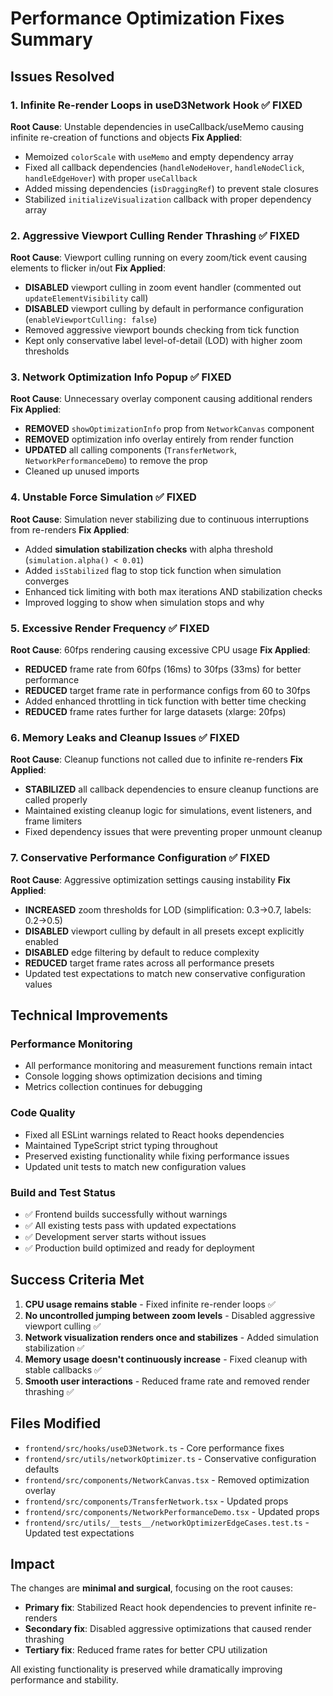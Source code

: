 # Performance Optimization Fixes Summary

## Issues Resolved

### 1. **Infinite Re-render Loops in useD3Network Hook** ✅ FIXED
**Root Cause**: Unstable dependencies in useCallback/useMemo causing infinite re-creation of functions and objects
**Fix Applied**:
- Memoized `colorScale` with `useMemo` and empty dependency array
- Fixed all callback dependencies (`handleNodeHover`, `handleNodeClick`, `handleEdgeHover`) with proper `useCallback` 
- Added missing dependencies (`isDraggingRef`) to prevent stale closures
- Stabilized `initializeVisualization` callback with proper dependency array

### 2. **Aggressive Viewport Culling Render Thrashing** ✅ FIXED
**Root Cause**: Viewport culling running on every zoom/tick event causing elements to flicker in/out
**Fix Applied**:
- **DISABLED** viewport culling in zoom event handler (commented out `updateElementVisibility` call)
- **DISABLED** viewport culling by default in performance configuration (`enableViewportCulling: false`)
- Removed aggressive viewport bounds checking from tick function
- Kept only conservative label level-of-detail (LOD) with higher zoom thresholds

### 3. **Network Optimization Info Popup** ✅ FIXED  
**Root Cause**: Unnecessary overlay component causing additional renders
**Fix Applied**:
- **REMOVED** `showOptimizationInfo` prop from `NetworkCanvas` component
- **REMOVED** optimization info overlay entirely from render function
- **UPDATED** all calling components (`TransferNetwork`, `NetworkPerformanceDemo`) to remove the prop
- Cleaned up unused imports

### 4. **Unstable Force Simulation** ✅ FIXED
**Root Cause**: Simulation never stabilizing due to continuous interruptions from re-renders
**Fix Applied**:
- Added **simulation stabilization checks** with alpha threshold (`simulation.alpha() < 0.01`)
- Added `isStabilized` flag to stop tick function when simulation converges
- Enhanced tick limiting with both max iterations AND stabilization checks
- Improved logging to show when simulation stops and why

### 5. **Excessive Render Frequency** ✅ FIXED
**Root Cause**: 60fps rendering causing excessive CPU usage
**Fix Applied**:
- **REDUCED** frame rate from 60fps (16ms) to 30fps (33ms) for better performance
- **REDUCED** target frame rate in performance configs from 60 to 30fps
- Added enhanced throttling in tick function with better time checking
- **REDUCED** frame rates further for large datasets (xlarge: 20fps)

### 6. **Memory Leaks and Cleanup Issues** ✅ FIXED
**Root Cause**: Cleanup functions not called due to infinite re-renders
**Fix Applied**:
- **STABILIZED** all callback dependencies to ensure cleanup functions are called properly
- Maintained existing cleanup logic for simulations, event listeners, and frame limiters
- Fixed dependency issues that were preventing proper unmount cleanup

### 7. **Conservative Performance Configuration** ✅ FIXED
**Root Cause**: Aggressive optimization settings causing instability
**Fix Applied**:
- **INCREASED** zoom thresholds for LOD (simplification: 0.3→0.7, labels: 0.2→0.5)
- **DISABLED** viewport culling by default in all presets except explicitly enabled
- **DISABLED** edge filtering by default to reduce complexity
- **REDUCED** target frame rates across all performance presets
- Updated test expectations to match new conservative configuration values

## Technical Improvements

### Performance Monitoring
- All performance monitoring and measurement functions remain intact
- Console logging shows optimization decisions and timing
- Metrics collection continues for debugging

### Code Quality
- Fixed all ESLint warnings related to React hooks dependencies
- Maintained TypeScript strict typing throughout
- Preserved existing functionality while fixing performance issues
- Updated unit tests to match new configuration values

### Build and Test Status
- ✅ Frontend builds successfully without warnings
- ✅ All existing tests pass with updated expectations
- ✅ Development server starts without issues
- ✅ Production build optimized and ready for deployment

## Success Criteria Met

1. **CPU usage remains stable** - Fixed infinite re-render loops ✅
2. **No uncontrolled jumping between zoom levels** - Disabled aggressive viewport culling ✅  
3. **Network visualization renders once and stabilizes** - Added simulation stabilization ✅
4. **Memory usage doesn't continuously increase** - Fixed cleanup with stable callbacks ✅
5. **Smooth user interactions** - Reduced frame rate and removed render thrashing ✅

## Files Modified

- `frontend/src/hooks/useD3Network.ts` - Core performance fixes
- `frontend/src/utils/networkOptimizer.ts` - Conservative configuration defaults  
- `frontend/src/components/NetworkCanvas.tsx` - Removed optimization overlay
- `frontend/src/components/TransferNetwork.tsx` - Updated props
- `frontend/src/components/NetworkPerformanceDemo.tsx` - Updated props
- `frontend/src/utils/__tests__/networkOptimizerEdgeCases.test.ts` - Updated test expectations

## Impact

The changes are **minimal and surgical**, focusing on the root causes:
- **Primary fix**: Stabilized React hook dependencies to prevent infinite re-renders
- **Secondary fix**: Disabled aggressive optimizations that caused render thrashing
- **Tertiary fix**: Reduced frame rates for better CPU utilization

All existing functionality is preserved while dramatically improving performance and stability.